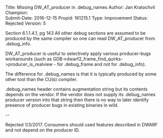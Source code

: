 Title:       Missing DW_AT_producer in .debug_names
Author:      Jan Kratochvil
Champion:    
Submit-Date: 2016-12-15
Propid:      161215.1
Type:        Improvement
Status:      Rejected
Version:     5

Section 6.1.1.4.1, pg 143
All other debug sections are assumed to be produced by the same compiler so one can 
read DW_AT_producer from .debug_info.

DW_AT_producer is useful to selectively apply various producer-bugs workarounds (such
as GDB->dwarf2_frame_find_quirks->producer_is_realview - for .debug_frame and not for
.debug_info).

The difference for .debug_names is that it is typically produced by some other tool 
than the CU(s) compiler.

.debug_names header contains augmentation string but its contents depends on the vendor.
If the vendor does not supply its .debug_names producer version into that string then 
there is no way to later identify presence of producer bugs in existing binaries in wild.


--

Rejected 1/3/2017.
Consumers should used features described in DWARF and not depend on the producer ID.
